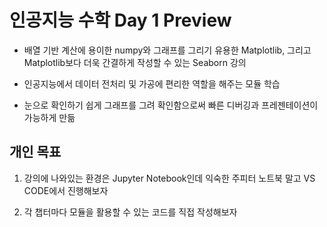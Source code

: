 # 인공지능 수학 Day 1 Preview

* 배열 기반 계산에 용이한 numpy와 그래프를 그리기 유용한 Matplotlib,    그리고 Matplotlib보다 더욱 간결하게 작성할 수 있는 Seaborn 강의

* 인공지능에서 데이터 전처리 및 가공에 편리한 역할을 해주는 모듈 학습

* 눈으로 확인하기 쉽게 그래프를 그려 확인함으로써 빠른 디버깅과 프레젠테이션이 가능하게 만듦


## 개인 목표

1. 강의에 나와있는 환경은 Jupyter Notebook인데 익숙한 주피터 노트북 말고 VS CODE에서 진행해보자

2. 각 챕터마다 모듈을 활용할 수 있는 코드를 직접 작성해보자